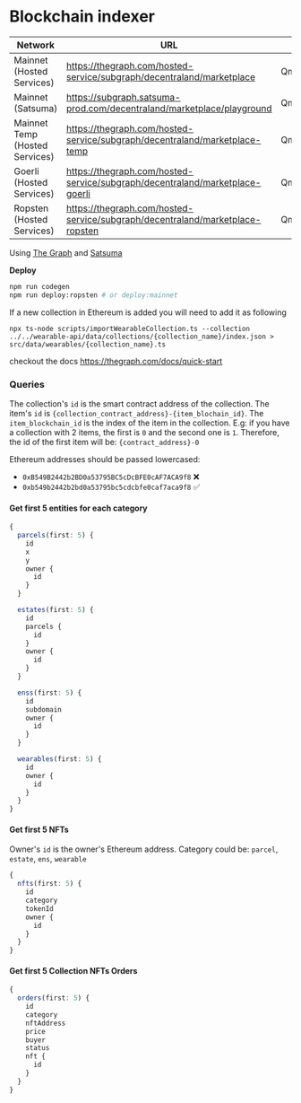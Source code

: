 # Blockchain indexer

|Network|URL|Current|Previous|
|-|-|-|-|
|Mainnet (Hosted Services)|https://thegraph.com/hosted-service/subgraph/decentraland/marketplace|Qmf8fcWxGiKcxffcWRfhbAb36HEvXFNXsoRunuf4sPR1Bp|QmR9z6HJpRP9tSPLNPWkQ67JbDP4wzM4hBVkWmbgdKBCuo|
|Mainnet (Satsuma)|https://subgraph.satsuma-prod.com/decentraland/marketplace/playground|Qmf8fcWxGiKcxffcWRfhbAb36HEvXFNXsoRunuf4sPR1Bp|QmR9z6HJpRP9tSPLNPWkQ67JbDP4wzM4hBVkWmbgdKBCuo|
|Mainnet Temp (Hosted Services)|https://thegraph.com/hosted-service/subgraph/decentraland/marketplace-temp|QmccAwofKfT9t4XKieDqwZre1UUZxuHw5ynB35BHwHAJDT|QmYXc2SCC85dvd3pL6yYfxCkLuaCvJaiES3pA4inGiGwej|
|Goerli (Hosted Services)|https://thegraph.com/hosted-service/subgraph/decentraland/marketplace-goerli|QmRDXpMaGDL2Sq9Jfw7VfPz6aTfJNorEcY5LfhyQGgHeRY|QmfBfuQvcwpvf6da8A2LeWXvTrnu99H9fv6RLUCyYAFECJ|
|Ropsten (Hosted Services)|https://thegraph.com/hosted-service/subgraph/decentraland/marketplace-ropsten|QmZTADndoP4XRoWGVoQuaz8WTATx3UDXMn5SdE3GfkErkW|QmfHCGhLTZV8v2duxDkKtPZKMEdJM7X8YGRj2UvqmrAUBB|

Using [The Graph](https://thegraph.com) and [Satsuma](https://www.satsuma.xyz/)

**Deploy**

```bash
npm run codegen
npm run deploy:ropsten # or deploy:mainnet
```

If a new collection in Ethereum is added you will need to add it as following

```
npx ts-node scripts/importWearableCollection.ts --collection ../../wearable-api/data/collections/{collection_name}/index.json > src/data/wearables/{collection_name}.ts
```

checkout the docs https://thegraph.com/docs/quick-start

### Queries

The collection's `id` is the smart contract address of the collection.
The item's `id` is `{collection_contract_address}-{item_blochain_id}`. The `item_blockchain_id` is the index of the item in the collection. E.g: if you have a collection with 2 items, the first is `0` and the second one is `1`. Therefore, the id of the first item will be: `{contract_address}-0`

Ethereum addresses should be passed lowercased:

- `0xB549B2442b2BD0a53795BC5cDcBFE0cAF7ACA9f8` ❌
- `0xb549b2442b2bd0a53795bc5cdcbfe0caf7aca9f8` ✅

#### Get first 5 entities for each category

```typescript
{
  parcels(first: 5) {
    id
    x
    y
    owner {
      id
    }
  }

  estates(first: 5) {
    id
    parcels {
      id
    }
    owner {
      id
    }
  }

  enss(first: 5) {
    id
    subdomain
    owner {
      id
    }
  }

  wearables(first: 5) {
    id
    owner {
      id
    }
  }
}
```

#### Get first 5 NFTs

Owner's `id` is the owner's Ethereum address.
Category could be: `parcel`, `estate`, `ens`, `wearable`

```typescript
{
  nfts(first: 5) {
    id
    category
    tokenId
    owner {
      id
    }
  }
}
```

#### Get first 5 Collection NFTs Orders

```typescript
{
  orders(first: 5) {
    id
    category
    nftAddress
    price
    buyer
    status
    nft {
      id
    }
  }
}
```
